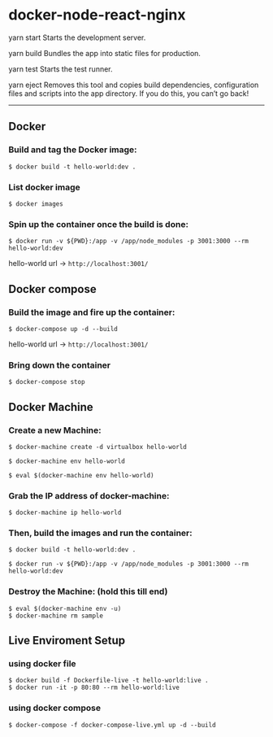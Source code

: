 # docker-node-react-nginx

  yarn start
    Starts the development server.

  yarn build
    Bundles the app into static files for production.

  yarn test
    Starts the test runner.

  yarn eject
    Removes this tool and copies build dependencies, configuration files
    and scripts into the app directory. If you do this, you can’t go back!

___

## Docker

### Build and tag the Docker image:

```shell script
$ docker build -t hello-world:dev .
```

### List docker image

```shell script
$ docker images
``` 

### Spin up the container once the build is done:

```shell script
$ docker run -v ${PWD}:/app -v /app/node_modules -p 3001:3000 --rm hello-world:dev
```

hello-world url -> `http://localhost:3001/`

## Docker compose 

### Build the image and fire up the container:

```shell script
$ docker-compose up -d --build
```

hello-world url -> `http://localhost:3001/`

### Bring down the container

```shell script
$ docker-compose stop
```

## Docker Machine

### Create a new Machine:
   
```shell script
$ docker-machine create -d virtualbox hello-world

$ docker-machine env hello-world

$ eval $(docker-machine env hello-world)
```

### Grab the IP address of docker-machine:

```shell script
$ docker-machine ip hello-world
```

### Then, build the images and run the container:

```shell script
$ docker build -t hello-world:dev .

$ docker run -v ${PWD}:/app -v /app/node_modules -p 3001:3000 --rm hello-world:dev
```

### Destroy the Machine: (hold this till end)

```shell script
$ eval $(docker-machine env -u)
$ docker-machine rm sample
```

## Live Enviroment Setup

### using docker file

```shell script
$ docker build -f Dockerfile-live -t hello-world:live .
$ docker run -it -p 80:80 --rm hello-world:live
```

### using docker compose

```shell script
$ docker-compose -f docker-compose-live.yml up -d --build
```
